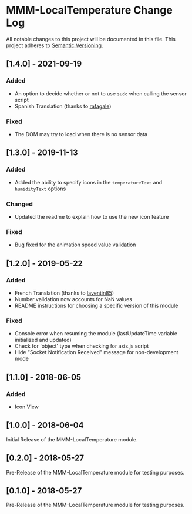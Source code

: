 # MMM-LocalTemperature Change Log
All notable changes to this project will be documented in this file.
This project adheres to [Semantic Versioning](http://semver.org/).

## [1.4.0] - 2021-09-19

### Added
- An option to decide whether or not to use `sudo` when calling the sensor script
- Spanish Translation (thanks to [rafagale](https://github.com/rafagale))

### Fixed
- The DOM may try to load when there is no sensor data

## [1.3.0] - 2019-11-13

### Added
- Added the ability to specify icons in the `temperatureText` and `humidityText` options

### Changed
- Updated the readme to explain how to use the new icon feature

### Fixed
- Bug fixed for the animation speed value validation

## [1.2.0] - 2019-05-22

### Added
- French Translation (thanks to [laventin85](https://github.com/laventin85))
- Number validation now accounts for NaN values
- README instructions for choosing a specific version of this module

### Fixed
- Console error when resuming the module (lastUpdateTime variable initialized and updated)
- Check for 'object' type when checking for axis.js script
- Hide "Socket Notification Received" message for non-development mode

## [1.1.0] - 2018-06-05

### Added
- Icon View

## [1.0.0] - 2018-06-04

Initial Release of the MMM-LocalTemperature module. 

## [0.2.0] - 2018-05-27

Pre-Release of the MMM-LocalTemperature module for testing purposes. 

## [0.1.0] - 2018-05-27

Pre-Release of the MMM-LocalTemperature module for testing purposes. 
